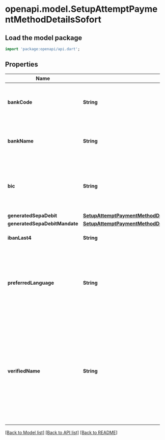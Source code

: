 # openapi.model.SetupAttemptPaymentMethodDetailsSofort

## Load the model package
```dart
import 'package:openapi/api.dart';
```

## Properties
Name | Type | Description | Notes
------------ | ------------- | ------------- | -------------
**bankCode** | **String** | Bank code of bank associated with the bank account. | [optional] 
**bankName** | **String** | Name of the bank associated with the bank account. | [optional] 
**bic** | **String** | Bank Identifier Code of the bank associated with the bank account. | [optional] 
**generatedSepaDebit** | [**SetupAttemptPaymentMethodDetailsBancontactGeneratedSepaDebit**](SetupAttemptPaymentMethodDetailsBancontactGeneratedSepaDebit.md) |  | [optional] 
**generatedSepaDebitMandate** | [**SetupAttemptPaymentMethodDetailsBancontactGeneratedSepaDebitMandate**](SetupAttemptPaymentMethodDetailsBancontactGeneratedSepaDebitMandate.md) |  | [optional] 
**ibanLast4** | **String** | Last four characters of the IBAN. | [optional] 
**preferredLanguage** | **String** | Preferred language of the Sofort authorization page that the customer is redirected to. Can be one of `en`, `de`, `fr`, or `nl` | [optional] 
**verifiedName** | **String** | Owner's verified full name. Values are verified or provided by Sofort directly (if supported) at the time of authorization or settlement. They cannot be set or mutated. | [optional] 

[[Back to Model list]](../README.md#documentation-for-models) [[Back to API list]](../README.md#documentation-for-api-endpoints) [[Back to README]](../README.md)


